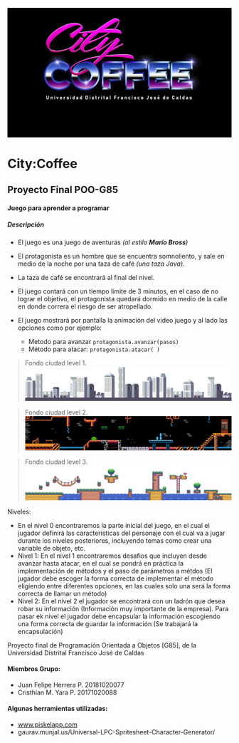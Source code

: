 ![](https://github.com/YarlinWare/CityCoffee-POO85/blob/Pruebas/src/images/Logo.jpg)
# City:Coffee
## Proyecto Final POO-G85

#### Juego para aprender a programar
##### Descripción 

- El juego es una juego de aventuras _(al estilo **Marío Bross**)_
- El protagonista es un hombre que se encuentra somnoliento, y sale en medio de la noche por una taza de café _(una taza Java)_.
- La taza de café se encontrará al final del nivel.
- El juego contará con un tiempo límite de 3 minutos, en el caso de no lograr el objetivo, el protagonista quedará dormido en medio de la calle en donde correra el riesgo de ser atropellado.
- El juego mostrará por pantalla la animación del video juego y al lado las opciones como por ejemplo:

    * Metodo para avanzar
	  `protagonista.avanzar(pasos)`
    * Método para atacar:
	  `protagonista.atacar( )`
	  
> Fondo ciudad level 1.
![](https://github.com/YarlinWare/CityCoffee-POO85/blob/Pruebas/src/Assets/Tileset/level_5.png)

> Fondo ciudad level 2.
![](https://github.com/YarlinWare/CityCoffee-POO85/blob/Pruebas/src/Assets/Tileset/Level2.png)

> Fondo ciudad level 3.
![](https://github.com/YarlinWare/CityCoffee-POO85/blob/Pruebas/src/Assets/Tileset/level_4.png)

Niveles: 
- En el nivel 0 encontraremos la parte inicial del juego, en el cual el jugador definirá las características del personaje con el cual va a jugar durante los niveles posteriores, incluyendo temas como crear una variable de objeto, etc.
- Nivel 1: En el nivel 1 encontraremos desafios que incluyen desde avanzar hasta atacar, en el cual se pondrá en práctica la implementación de métodos y el paso de parámetros a métdos (El jugador debe escoger la forma correcta de implementar el método eligiendo entre diferentes opciones, en las cuales solo una será la forma correcta de llamar un método)
- Nivel 2: En el nivel 2 el jugador se encontrará con un ladrón que desea robar su información (Información muy importante de la empresa). Para pasar ek nivel el jugador debe encapsular la información escogiendo una forma correcta de guardar la información (Se trabajará la encapsulación)

Proyecto final de Programación Orientada a Objetos [G85], de la Universidad Distrital Francisco José de Caldas


#### Miembros Grupo:
- Juan Felipe Herrera P. 20181020077
- Cristhian M. Yara P. 20171020088

#### Algunas herramientas utilizadas:
- www.piskelapp.com
- gaurav.munjal.us/Universal-LPC-Spritesheet-Character-Generator/

